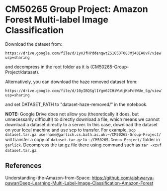 # CM50265 Group Project: Amazon Forest Multi-label Image Classification

Download the dataset from:

    https://drive.google.com/file/d/1yXJfHPddenqwtZS1G5DT08JMj40IA8vF/view?usp=sharing

and decompress in the root folder as it is (CM50265-Group-Project/dataset). 

Alternatively, you can download the haze removed dataset from: 

    https://drive.google.com/file/d/10yIBQSgl1Ygm62IHiWutjKpFctWUe_Sg/view?usp=sharing

and set DATASET_PATH to "dataset-haze-removed/" in the notebook.


**NOTE:** Google Drive does not allow you (theoretically it does, but unnecessarily difficult!) to directly download a file, which means we cannot download a dataset directly to a server. In this case, download the dataset on your local machine and use scp to transfer. For example, ```scp dataset.tar.gz username@garlick.cs.bath.ac.uk:~/CM50265-Group-Project/``` will transfer a copy of ```dataset.tar.gz``` to ```~/CM50265-Group-Project/``` folder in ```garlick```. Decompress the tar.gz file there using command such as ```tar -xzvf dataset.tar.gz```.


## References

Understanding-the-Amazon-from-Space: https://github.com/aishwarya-pawar/Deep-Learning-Multi-Label-Image-Classification-Amazon-Forest
